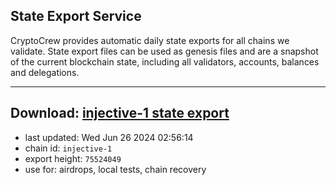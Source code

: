 ## State Export Service
CryptoCrew provides automatic daily state exports for all chains we validate. State export files can be used as genesis files and are a snapshot of the current blockchain state, including all validators, accounts, balances and delegations.

---
**Download: [injective-1 state export](https://dl-eu2.ccvalidators.com/SERVICE/injective/injective-1_export_75524049.json)**
---

- last updated: Wed Jun 26 2024 02:56:14
- chain id: `injective-1`
- export height: `75524049`
- use for: airdrops, local tests, chain recovery
